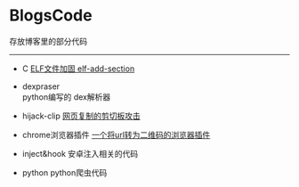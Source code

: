 # BlogsCode
存放博客里的部分代码

------
* C
[ELF文件加固 elf-add-section](https://blog.csdn.net/tangsilian/article/details/76211461)

* dexpraser  
python编写的 dex解析器

* hijack-clip
[网页复制的剪切板攻击](https://blog.csdn.net/tangsilian/article/details/83821047)

* chrome浏览器插件
[一个将url转为二维码的浏览器插件](https://blog.csdn.net/tangsilian/article/details/53907117)

* inject&hook
    安卓注入相关的代码

* python
    python爬虫代码

